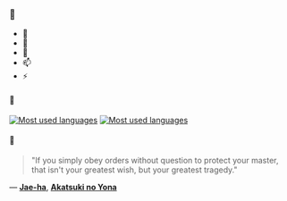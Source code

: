### 👋

- 🔭
- 🌱
- 💬
- 📫
- ⚡

#### 🧏

[![Most used languages](https://github-readme-stats-aynah.vercel.app/api/top-langs/?username=aynh&theme=solarized-dark&langs_count=6&layout=compact&hide_title=true)](https://github.com/anuraghazra/github-readme-stats#gh-dark-mode-only)
[![Most used languages](https://github-readme-stats-aynah.vercel.app/api/top-langs/?username=aynh&theme=solarized-light&langs_count=6&layout=compact&hide_title=true)](https://github.com/anuraghazra/github-readme-stats#gh-light-mode-only)

#### 💬

> "If you simply obey orders without question to protect your master, that isn't your greatest wish, but your greatest tragedy."

&mdash; [**Jae-ha**](https://myanimelist.net/character.php?q=Jae-ha&cat=character), [**Akatsuki no Yona**](https://myanimelist.net/search/all?q=Akatsuki%20no%20Yona&cat=all)
